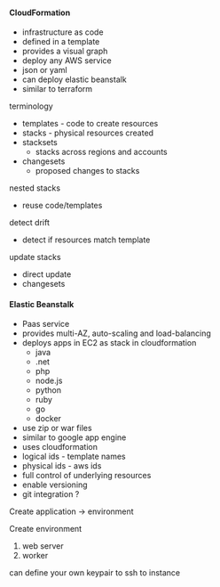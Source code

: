 #### CloudFormation

- infrastructure as code
- defined in a template
- provides a visual graph
- deploy any AWS service
- json or yaml
- can deploy elastic beanstalk
- similar to terraform

terminology
- templates - code to create resources
- stacks - physical resources created
- stacksets
  - stacks across regions and accounts
- changesets
  - proposed changes to stacks

nested stacks
- reuse code/templates

detect drift
- detect if resources match template

update stacks
- direct update
- changesets

#### Elastic Beanstalk
- Paas service
- provides multi-AZ, auto-scaling and load-balancing
- deploys apps in EC2 as stack in cloudformation
  - java
  - .net
  - php
  - node.js
  - python
  - ruby
  - go
  - docker
- use zip or war files
- similar to google app engine
- uses cloudformation
- logical ids - template names
- physical ids - aws ids
- full control of underlying resources
- enable versioning
- git integration ?


Create application -> environment

Create environment
1. web server
2. worker

can define your own keypair to ssh to instance
